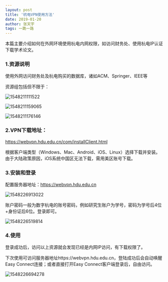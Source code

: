 ```yaml
---
layout: post
title: '杭电VPN使用方法'
date: 2019-01-20
author: 张天宇
tags: 一跪一路
---
```


本篇主要介绍如何在外网环境使用杭电内网权限，如访问财务处、使用杭电IP认证下载学术论文。

### 1.资源说明

使用外网访问财务处及杭电购买的数据库，诸如ACM、Springer、IEEE等

资源组包括但不限于：

![1548211111522](../../../assets/img/1548211111522.png)

![1548211159065](../../../assets/img/1548211159065.png)

![1548211176146](../../../assets/img/1548211176146.png)

### 2.VPN下载地址：

https://webvpn.hdu.edu.cn/com/installClient.html

根据客户端类型（Windows、Mac、Android、iOS、Linux）选择下载并安装。由于大陆政策原因，iOS系统中国区无法下载，需用美区账号下载。

### 3.安装和登录

配置服务器地址：https://webvpn.hdu.edu.cn

![1548226913022](../../../assets/img/1548226913022.png)

账户密码一般为数字杭电的账号密码，例如研究生账户为学号，密码为学号后4位+身份证后6位。登录即可。

![1548226519814](../../../assets/img/1548226519814.png)

### 4.使用

登录成功后，访问以上资源就会发现已经是内网IP访问，有下载权限了。

下次使用可访问服务器地址https://webvpn.hdu.edu.cn，登陆成功后会自动唤醒Easy Connect连接；或者直接打开Easy Connect客户端登录后，自由访问。

![1548226694278](../../../assets/img/1548226694278.png)